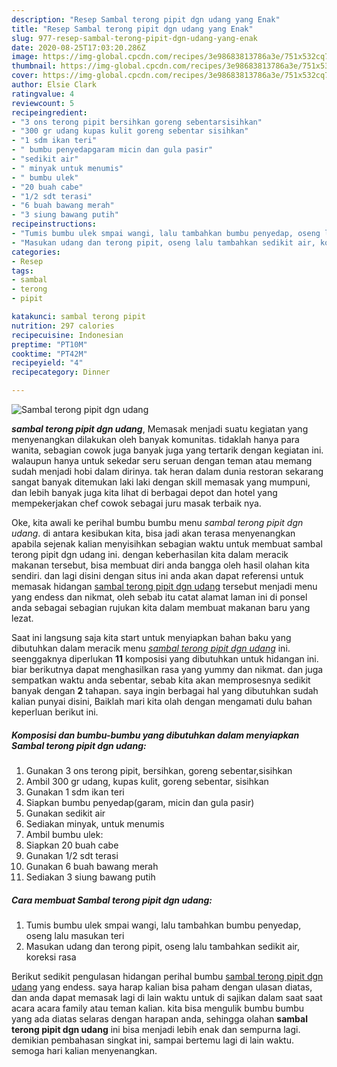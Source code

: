 ```yaml
---
description: "Resep Sambal terong pipit dgn udang yang Enak"
title: "Resep Sambal terong pipit dgn udang yang Enak"
slug: 977-resep-sambal-terong-pipit-dgn-udang-yang-enak
date: 2020-08-25T17:03:20.286Z
image: https://img-global.cpcdn.com/recipes/3e98683813786a3e/751x532cq70/sambal-terong-pipit-dgn-udang-foto-resep-utama.jpg
thumbnail: https://img-global.cpcdn.com/recipes/3e98683813786a3e/751x532cq70/sambal-terong-pipit-dgn-udang-foto-resep-utama.jpg
cover: https://img-global.cpcdn.com/recipes/3e98683813786a3e/751x532cq70/sambal-terong-pipit-dgn-udang-foto-resep-utama.jpg
author: Elsie Clark
ratingvalue: 4
reviewcount: 5
recipeingredient:
- "3 ons terong pipit bersihkan goreng sebentarsisihkan"
- "300 gr udang kupas kulit goreng sebentar sisihkan"
- "1 sdm ikan teri"
- " bumbu penyedapgaram micin dan gula pasir"
- "sedikit air"
- " minyak untuk menumis"
- " bumbu ulek"
- "20 buah cabe"
- "1/2 sdt terasi"
- "6 buah bawang merah"
- "3 siung bawang putih"
recipeinstructions:
- "Tumis bumbu ulek smpai wangi, lalu tambahkan bumbu penyedap, oseng lalu masukan teri"
- "Masukan udang dan terong pipit, oseng lalu tambahkan sedikit air, koreksi rasa"
categories:
- Resep
tags:
- sambal
- terong
- pipit

katakunci: sambal terong pipit 
nutrition: 297 calories
recipecuisine: Indonesian
preptime: "PT10M"
cooktime: "PT42M"
recipeyield: "4"
recipecategory: Dinner

---
```



![Sambal terong pipit dgn udang](https://img-global.cpcdn.com/recipes/3e98683813786a3e/751x532cq70/sambal-terong-pipit-dgn-udang-foto-resep-utama.jpg)

<b><i>sambal terong pipit dgn udang</i></b>, Memasak menjadi suatu kegiatan yang menyenangkan dilakukan oleh banyak komunitas. tidaklah hanya para wanita, sebagian cowok juga banyak juga yang tertarik dengan kegiatan ini. walaupun hanya untuk sekedar seru seruan dengan teman atau memang sudah menjadi hobi dalam dirinya. tak heran dalam dunia restoran sekarang sangat banyak ditemukan laki laki dengan skill memasak yang mumpuni, dan lebih banyak juga kita lihat di berbagai depot dan hotel yang mempekerjakan chef cowok sebagai juru masak terbaik nya.

Oke, kita awali ke perihal bumbu bumbu menu <i>sambal terong pipit dgn udang</i>. di antara kesibukan kita, bisa jadi akan terasa menyenangkan apabila sejenak kalian menyisihkan sebagian waktu untuk membuat sambal terong pipit dgn udang ini. dengan keberhasilan kita dalam meracik makanan tersebut, bisa membuat diri anda bangga oleh hasil olahan kita sendiri. dan lagi disini dengan situs ini anda akan dapat referensi untuk memasak hidangan <u>sambal terong pipit dgn udang</u> tersebut menjadi menu yang endess dan nikmat, oleh sebab itu catat alamat laman ini di ponsel anda sebagai sebagian rujukan kita dalam membuat makanan baru yang lezat.




Saat ini langsung saja kita start untuk menyiapkan bahan baku yang dibutuhkan dalam meracik menu <u><i>sambal terong pipit dgn udang</i></u> ini. seenggaknya diperlukan <b>11</b> komposisi yang dibutuhkan untuk hidangan ini. biar berikutnya dapat menghasilkan rasa yang yummy dan nikmat. dan juga sempatkan waktu anda sebentar, sebab kita akan memprosesnya sedikit banyak dengan <b>2</b> tahapan. saya ingin berbagai hal yang dibutuhkan sudah kalian punyai disini, Baiklah mari kita olah dengan mengamati dulu bahan keperluan berikut ini.

<!--inarticleads1-->

##### Komposisi dan bumbu-bumbu yang dibutuhkan dalam menyiapkan Sambal terong pipit dgn udang:

1. Gunakan 3 ons terong pipit, bersihkan, goreng sebentar,sisihkan
1. Ambil 300 gr udang, kupas kulit, goreng sebentar, sisihkan
1. Gunakan 1 sdm ikan teri
1. Siapkan  bumbu penyedap(garam, micin dan gula pasir)
1. Gunakan sedikit air
1. Sediakan  minyak, untuk menumis
1. Ambil  bumbu ulek:
1. Siapkan 20 buah cabe
1. Gunakan 1/2 sdt terasi
1. Gunakan 6 buah bawang merah
1. Sediakan 3 siung bawang putih




<!--inarticleads2-->

##### Cara membuat Sambal terong pipit dgn udang:

1. Tumis bumbu ulek smpai wangi, lalu tambahkan bumbu penyedap, oseng lalu masukan teri
1. Masukan udang dan terong pipit, oseng lalu tambahkan sedikit air, koreksi rasa




Berikut sedikit pengulasan hidangan perihal bumbu <u>sambal terong pipit dgn udang</u> yang endess. saya harap kalian bisa paham dengan ulasan diatas, dan anda dapat memasak lagi di lain waktu untuk di sajikan dalam saat saat acara acara family atau teman kalian. kita bisa mengulik bumbu bumbu yang ada diatas selaras dengan harapan anda, sehingga olahan <b>sambal terong pipit dgn udang</b> ini bisa menjadi lebih enak dan sempurna lagi. demikian pembahasan singkat ini, sampai bertemu lagi di lain waktu. semoga hari kalian menyenangkan.

